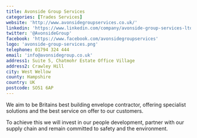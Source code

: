 ```yaml
---
title: Avonside Group Services
categories: [Trades Services]
website: 'http://www.avonsidegroupservices.co.uk/'
linkedin: 'https://www.linkedin.com/company/avonside-group-services-ltd'
twitter: '@AvonsideGroup'
facebook: 'https://www.facebook.com/avonsidegroupservices'
logo: 'avonside-group-services.png'
telephone: 01794 324 444
email: 'info@avonsidegroup.co.uk'
address1: Suite 5, Chatmohr Estate Office Village
address2: Crawley Hill
city: West Wellow
county: Hampshire
country: UK
postcode: SO51 6AP
---
```

We aim to be Britains best building envelope contractor, offering specialist solutions and the best service on offer to our customers.

To achieve this we will invest in our people development, partner with our supply chain and remain committed to safety and the environment.
